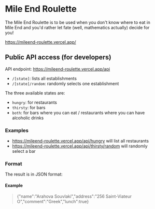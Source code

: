 # Mile End Roulette

The Mile End Roulette is to be used when you don't know where to eat in Mile End and you'd rather let fate (well, mathematics actually) decide for you!

https://mileend-roulette.vercel.app/

## Public API access (for developers)

API endpoint: https://mileend-roulette.vercel.app/api

- `/[state]`: lists all establishments
- `/[state]/random`: randomly selects one establishment

The three available states are:

- `hungry`: for restaurants
- `thirsty`: for bars
- `both`: for bars where you can eat / restaurants where you can have alcoholic drinks

### Examples

- https://mileend-roulette.vercel.app/api/hungry will list all restaurants
- https://mileend-roulette.vercel.app/api/thirsty/random will randomly select a bar

### Format

The result is in JSON format:

#### Example

> {"name":"Arahova Souvlaki","address":"256 Saint-Viateur O","comment":"Greek","lunch":true}

